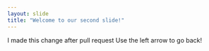 ```yaml
---
layout: slide
title: "Welcome to our second slide!"
---
```

I made this change after pull request
Use the left arrow to go back!